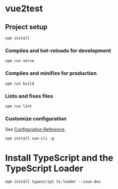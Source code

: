 # vue2test

## Project setup
```
npm install
```

### Compiles and hot-reloads for development
```
npm run serve
```

### Compiles and minifies for production
```
npm run build
```

### Lints and fixes files
```
npm run lint
```

### Customize configuration
See [Configuration Reference](https://cli.vuejs.org/config/).


```shell
npm install vue-cli -g
```

# Install TypeScript and the TypeScript Loader
```shell
npm install typescript ts-loader --save-dev
```
